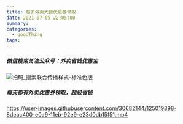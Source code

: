```yaml
---
title: 超多外卖大额优惠券领取
date: 2021-07-05 22:05:00
summary: 
categories: 
  - goodThing
tags:
---
```

##### 微信搜索关注公众号：外卖省钱优惠宝
![扫码_搜索联合传播样式-标准色版](https://user-images.githubusercontent.com/30682144/125018997-b9b97a00-e0a8-11eb-8298-04b1eaea7c89.png)

##### 每天都有外卖优惠券领取，超级省钱
https://user-images.githubusercontent.com/30682144/125019398-8deac400-e0a9-11eb-92e9-e23d0db15f51.mp4


